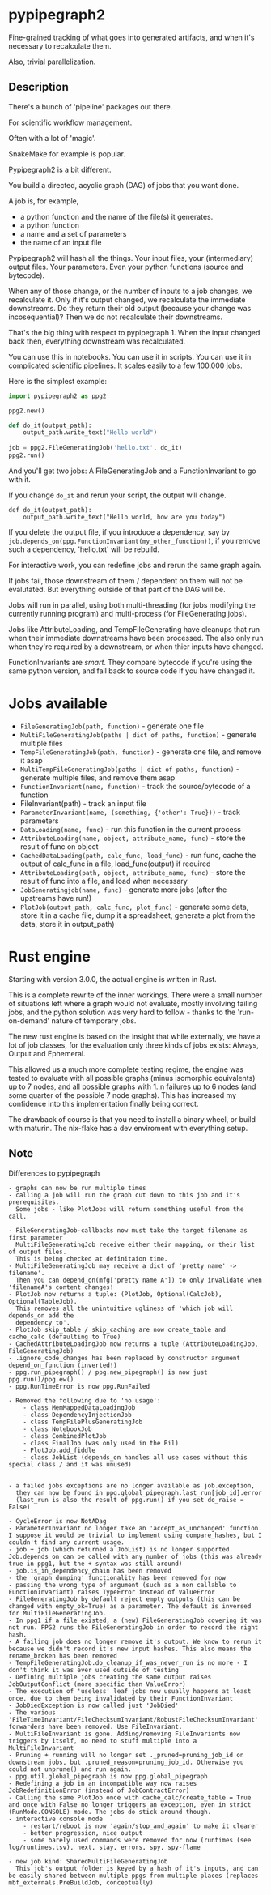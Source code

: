 # pypipegraph2


Fine-grained tracking of what goes into generated artifacts,
and when it's necessary to recalculate them.

Also, trivial parallelization.



## Description

There's a bunch of 'pipeline' packages out there.

For scientific workflow management.

Often with a lot of 'magic'.

SnakeMake for example is popular.

Pypipegraph2 is a bit different.

You build a directed, acyclic graph (DAG) of jobs that you want done.

A job is, for example,

 * a python function and the name of the file(s) it generates.
 * a python function
 * a name and a set of parameters
 * the name of an input file


Pypipegraph2 will hash all the things. Your input files,
your (intermediary) output files. Your parameters. Even
your python functions (source and bytecode).

When any of those change, or the number of inputs to a job changes,
we recalculate it. Only if it's output changed, we recalculate the immediate downstreams.
Do they return their old output (because your change was incosequential)? Then we do not
recalculate their downstreams.

That's the big thing with respect to pypipegraph 1. When the input changed back then,
everything downstream was recalculated. 

You can use this in notebooks. You can use it in scripts. You can use it in
complicated scientific pipelines. It scales easily to a few 100.000 jobs.

Here is the simplest example:

```python
import pypipegraph2 as ppg2

ppg2.new()

def do_it(output_path):
	output_path.write_text("Hello world")
	
job = ppg2.FileGeneratingJob('hello.txt', do_it)
ppg2.run()
```

And you'll get two jobs: A FileGeneratingJob and a FunctionInvariant
to go with it.

If you change  `do_it`
and rerun your script, the output will change.

```
def do_it(output_path):
	output_path.write_text("Hello world, how are you today")
```

If you delete the output file, if you introduce a dependency, say by `job.depends_on(ppg.FunctionInvariant(my_other_function))`,
if you remove such a dependency, 'hello.txt' will be rebuild.


For interactive work, you can redefine jobs and rerun the same graph again.

If jobs fail, those downstream of them / dependent on them will not be evalutated.
But everything outside of that part of the DAG will be.

Jobs will run in parallel, using both multi-threading 
(for jobs modifying the currently running program) and multi-process (for FileGenerating
jobs).

Jobs like AttributeLoading, and TempFileGenerating have cleanups that run 
when their immediate downstreams have been processed. The also only run when 
they're required by a downstream, or when thier inputs have changed.

FunctionInvariants are *smart*. They compare bytecode if you're using the same 
python version, and fall back to source code if you have changed it.


# Jobs available


* `FileGeneratingJob(path, function)` -  generate one file
* `MultiFileGeneratingJob(paths | dict of paths, function)` -  generate multiple files
* `TempFileGeneratingJob(path, function)` -  generate one file, and remove it asap
* `MultiTempFileGeneratingJob(paths | dict of paths, function)` -  generate multiple files, and remove them asap
* `FunctionInvariant(name, function)` - track the source/bytecode of a function 
* FileInvariant(path) - track an input file
* `ParameterInvariant(name, (something, {'other': True}))` - track parameters
* `DataLoading(name, func)` - run this function in the current process
* `AttributeLoading(name, object, attribute_name, func)` - store the result of func on object
* `CachedDataLoading(path, calc_func, load_func)` - run func, cache the output of calc_func in a file, load_func(output) if required
* `AttributeLoading(path, object, attribute_name, func)` - store the result of func into a file, and load when necessary
* `JobGeneratingjob(name, func)` - generate more jobs (after the upstreams have run!)
* `PlotJob(output_path, calc_func, plot_func)` - generate some data, store it in a cache file, dump it a spreadsheet, generate a plot from the data, store it in output_path)
	
# Rust engine

Starting with version 3.0.0, the actual engine is written in Rust.

This is a complete rewrite of the inner workings. There were a small number of situations
left where a graph would not evaluate, mostly involving failing jobs, and the python solution
was very hard to follow - thanks to the 'run-on-demand' nature of temporary jobs.

The new rust engine is based on the insight that while externally, we have a lot of job classes,
for the evaluation only three kinds of jobs exists: Always, Output and Ephemeral.

This allowed us a much more complete testing regime, the engine was tested to evaluate with all possible
graphs (minus isomorphic equivalents) up to 7 nodes, and all possible graphs with 1..n failures
up to 6 nodes (and some quarter of the possible 7 node graphs). This has increased my confidence
into this implementation finally being correct.

The drawback of course is that you need to install a binary wheel, or build with maturin.
The nix-flake has a dev enviroment with everything setup.


## Note

Differences to pypipegraph

	- graphs can now be run multiple times
	- calling a job will run the graph cut down to this job and it's prerequisites.
	  Some jobs - like PlotJobs will return something useful from the call.

	- FileGeneratingJob-callbacks now must take the target filename as first parameter
	  MultiFileGeneratingJob receive either their mapping, or their list of output files.
	  This is being checked at definitaion time.
	- MultiFileGeneratingJob may receive a dict of 'pretty name' -> filename'. 
	  Then you can depend_on(mfg['pretty name A']) to only invalidate when 'filenameA's content changes!
	- PlotJob now returns a tuple: (PlotJob, Optional(CalcJob), Optional(TableJob).
	  This removes all the unintuitive ugliness of 'which job will depends_on add the
	  dependency to'.
	- PlotJob skip_table / skip_caching are now create_table and cache_calc (defaulting to True)
	- CachedAttributeLoadingJob now returns a tuple (AttributeLoadingJob, FileGeneratingJob)
	- .ignore_code_changes has been replaced by constructor argument depend_on_function (inverted!)
	- ppg.run_pipegraph() / ppg.new_pipegraph() is now just ppg.run()/ppg.ew()
	- ppg.RunTimeError is now ppg.RunFailed

	- Removed the following due to 'no usage':
		- class MemMappedDataLoadingJob
		- class DependencyInjectionJob 
		- class TempFilePlusGeneratingJob 
		- class NotebookJob
		- class CombinedPlotJob
		- class FinalJob (was only used in the Bil)
		- PlotJob.add_fiddle
		- class JobList (depends_on handles all use cases without this special class / and it was unused)

		
	- a failed jobs exceptions are no longer available as job.exception,
      they can now be found in ppg.global_pipegraph.last_run[job_id].error
	  (last_run is also the result of ppg.run() if you set do_raise = False)

	- CycleError is now NotADag
	- ParameterInvariant no longer take an 'accept_as_unchanged' function. I suppose it would be trivial to implement using compare_hashes, but I couldn't find any current usage.
	- job + job (which returned a JobList) is no longer supported. Job.depends_on can be called with any number of jobs (this was already true in ppg1, but the + syntax was still around)
	- job.is_in_dependency_chain has been removed
	- the 'graph dumping' functionality has been removed for now
	- passing the wrong type of argument (such as a non callable to FunctionInvariant) raises TypeError instead of ValueError
	- FileGeneratingJob by default reject empty outputs (this can be changed with empty_ok=True) as a parameter. The default is inversed for MultiFileGeneratingJob.
	- In ppg1 if a file existed, a (new) FileGeneratingJob covering it was not run. PPG2 runs the FileGeneratingJob in order to record the right hash.
	- A failing job does no longer remove it's output. We know to rerun it because we didn't record it's new input hashes. This also means the rename_broken has been removed
	- TempFileGeneratingJob.do_cleanup_if_was_never_run is no more - I don't think it was ever used outside of testing
	- Defining multiple jobs creating the same output raises JobOutputConflict (more specific than ValueError)
	- The execution of 'useless' leaf jobs now usually happens at least once, due to them being invalidated by their FunctionInvariant
	- JobDiedException is now called just 'JobDied'
	- The various 'FileTimeInvariant/FileChecksumInvariant/RobustFileChecksumInvariant' forwarders have been removed. Use FileInvariant.
	- MultiFileInvariant is gone. Adding/removing FileInvariants now triggers by itself, no need to stuff multiple into a MultiFileInvariant
	- Pruning + running will no longer set ._pruned=pruning_job_id on downstream jobs, but .pruned_reason=pruning_job_id. Otherwise you could not unprune() and run again.
	- ppg.util.global_pipegraph is now ppg.global_pipegraph
	- Redefining a job in an incompatible way now raises JobRedefinitionError (instead of JobContractError)
	- Calling the same PlotJob once with cache_calc/create_table = True and once with False no longer triggers an exception, even in strict (RunMode.CONSOLE) mode. The jobs do stick around though.
	- interactive console mode
		- restart/reboot is now 'again/stop_and_again' to make it clearer
		- better progression, nice output 
		- some barely used commands were removed for now (runtimes (see log/runtimes.tsv), next, stay, errors, spy, spy-flame
	
	- new job kind: SharedMultiFileGeneratingJob
      This job's output folder is keyed by a hash of it's inputs, and can be easily shared between multiple ppgs from multiple places (replaces mbf_externals.PreBuildJob, conceptually)

